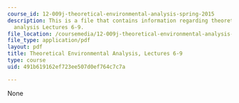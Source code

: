 ```yaml
---
course_id: 12-009j-theoretical-environmental-analysis-spring-2015
description: This is a file that contains information regarding theoretical environmental
  analysis Lectures 6-9.
file_location: /coursemedia/12-009j-theoretical-environmental-analysis-spring-2015/491b619162ef723ee507d0ef764c7c7a_MIT12_009JS15_6-9response.pdf
file_type: application/pdf
layout: pdf
title: Theoretical Environmental Analysis, Lectures 6-9
type: course
uid: 491b619162ef723ee507d0ef764c7c7a

---
```

None